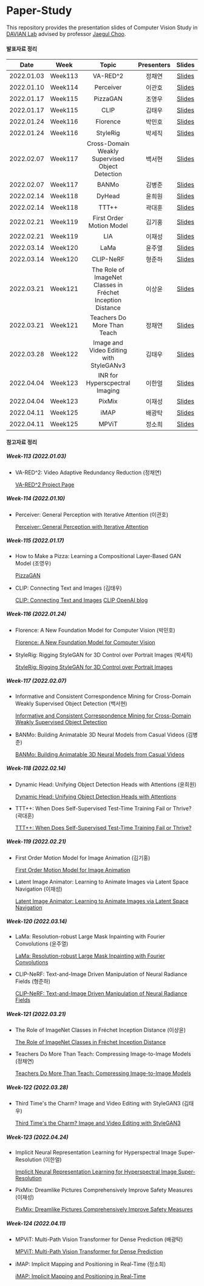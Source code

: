 
# Paper-Study

This repository provides the presentation slides of Computer Vision Study in [DAVIAN Lab](http://davian.kaist.ac.kr/) advised by professor [Jaegul Choo](https://sites.google.com/site/jaegulchoo/).

#### 발표자료 정리

|       Date       | Week | Topic | Presenters | Slides |
|:----------------:|:------:|:----------------------------------------:|:----------:|:------:|
| 2022.01.03 | Week113 | VA-RED^2 | 정채연 | [Slides](https://github.com/psh01087/Paper-Study/blob/master/Paper-PPT/Week113-VARED.pdf) |
| 2022.01.10 | Week114 | Perceiver | 이관호 | [Slides](https://github.com/psh01087/Paper-Study/blob/master/Paper-PPT/Week114-Perceiver.pdf) |
| 2022.01.17 | Week115 | PizzaGAN | 조영우 | [Slides](https://github.com/psh01087/Paper-Study/blob/master/Paper-PPT/Week115-PizzaGAN.pdf) |
| 2022.01.17 | Week115 | CLIP | 김태우 | [Slides](https://github.com/psh01087/Paper-Study/blob/master/Paper-PPT/Week115-CLIP.pdf) |
| 2022.01.24 | Week116 | Florence | 박민호| [Slides](https://github.com/psh01087/Paper-Study/blob/master/Paper-PPT/Week116-Florence.pdf) |
| 2022.01.24 | Week116 | StyleRig | 박세직 | [Slides](https://github.com/psh01087/Paper-Study/blob/master/Paper-PPT/Week116-StyleRig.pdf) |
| 2022.02.07 | Week117 | Cross-Domain Weakly Supervised Object Detection| 백서현 | [Slides](https://github.com/psh01087/Paper-Study/blob/master/Paper-PPT/Week117-Cross-Domain_Weakly_Supervised_Object_Detection.pdf) |
| 2022.02.07 | Week117 | BANMo| 김병준 | [Slides](https://github.com/psh01087/Paper-Study/blob/master/Paper-PPT/Week117-BANMo.pdf) |
| 2022.02.14 | Week118 | DyHead| 윤희원 | [Slides](https://github.com/psh01087/Paper-Study/blob/master/Paper-PPT/Week118-DyHead.pdf) |
| 2022.02.14 | Week118 | TTT++ | 곽대훈 | [Slides](https://github.com/psh01087/Paper-Study/blob/master/Paper-PPT/Week117-TTTPP.pdf) |
| 2022.02.21 | Week119 | First Order Motion Model | 김기홍 | [Slides](https://github.com/psh01087/Paper-Study/blob/master/Paper-PPT/Week119-First_Order_Motion_Model.pdf) |
| 2022.02.21 | Week119 | LIA | 이재성 | [Slides](https://github.com/psh01087/Paper-Study/blob/master/Paper-PPT/Week119-LIA.pdf) |
| 2022.03.14 | Week120 | LaMa | 윤주열 | [Slides](https://github.com/psh01087/Paper-Study/blob/master/Paper-PPT/Week120-LaMa.pdf) |
| 2022.03.14 | Week120 | CLIP-NeRF | 형준하 | [Slides](https://github.com/psh01087/Paper-Study/blob/master/Paper-PPT/Week120-CLIP-NeRF.pdf) |
| 2022.03.21 | Week121 | The Role of ImageNet Classes in Fréchet Inception Distance | 이상윤 | [Slides](https://github.com/psh01087/Paper-Study/blob/master/Paper-PPT/Week121-The_Role_of_ImageNet_Classes_in_Frechet_Inception_Distance.pdf) |
| 2022.03.21 | Week121 | Teachers Do More Than Teach | 정채연 | [Slides](https://github.com/psh01087/Paper-Study/blob/master/Paper-PPT/Week121-Teachers_Do_More_Than_Teach.pdf) |
| 2022.03.28 | Week122 | Image and Video Editing with StyleGANv3 | 김태우 | [Slides](https://github.com/psh01087/Paper-Study/blob/master/Paper-PPT/Week122-Image_and_Video_editing_with_styleganv3.pdf) |
| 2022.04.04 | Week123 | INR for Hyperscpectral Imaging | 이한얼 | [Slides](https://github.com/psh01087/Paper-Study/blob/master/Paper-PPT/Week123-INR_for_hyperspectral_imaging.pdf) |
| 2022.04.04 | Week123 | PixMix | 이재성 | [Slides](https://github.com/psh01087/Paper-Study/blob/master/Paper-PPT/Week123-PixMiX.pdf) |
| 2022.04.11 | Week125 | iMAP | 배광탁 | [Slides](https://github.com/psh01087/Paper-Study/blob/master/Paper-PPT/Week123-iMAP.pdf) |
| 2022.04.11 | Week125 | MPViT | 정소희 | [Slides](https://github.com/psh01087/Paper-Study/blob/master/Paper-PPT/Week123-MPViT.pdf) |

#### 참고자료 정리
##### Week-113 (2022.01.03)
* VA-RED^2: Video Adaptive Redundancy Reduction (정채연)

  [VA-RED^2 Project Page](http://people.csail.mit.edu/bpan/va-red/)

##### Week-114 (2022.01.10)
* Perceiver: General Perception with Iterative Attention (이관호)

  [Perceiver: General Perception with Iterative Attention](https://arxiv.org/abs/2103.03206)

##### Week-115 (2022.01.17)
* How to Make a Pizza: Learning a Compositional Layer-Based GAN Model (조영우)

  [PizzaGAN](https://openaccess.thecvf.com/content_CVPR_2019/html/Papadopoulos_How_to_Make_a_Pizza_Learning_a_Compositional_Layer-Based_GAN_CVPR_2019_paper.html)

* CLIP: Connecting Text and Images (김태우)

  [CLIP: Connecting Text and Images](https://arxiv.org/abs/2103.00020)
  [CLIP OpenAI blog](https://openai.com/blog/clip/)

##### Week-116 (2022.01.24)
* Florence: A New Foundation Model for Computer Vision (박민호)

  [Florence: A New Foundation Model for Computer Vision](https://arxiv.org/abs/2111.11432)

* StyleRig: Rigging StyleGAN for 3D Control over Portrait Images (박세직)

  [StyleRig: Rigging StyleGAN for 3D Control over Portrait Images](https://openaccess.thecvf.com/content_CVPR_2020/html/Tewari_StyleRig_Rigging_StyleGAN_for_3D_Control_Over_Portrait_Images_CVPR_2020_paper.html)

##### Week-117 (2022.02.07)

* Informative and Consistent Correspondence Mining for Cross-Domain Weakly Supervised Object Detection (백서현)

  [Informative and Consistent Correspondence Mining for Cross-Domain Weakly Supervised Object Detection](https://openaccess.thecvf.com/content/CVPR2021/html/Hou_Informative_and_Consistent_Correspondence_Mining_for_Cross-Domain_Weakly_Supervised_Object_CVPR_2021_paper.html)

* BANMo: Building Animatable 3D Neural Models from Casual Videos (김병준)

  [BANMo: Building Animatable 3D Neural Models from Casual Videos](https://arxiv.org/abs/2112.12761)

##### Week-118 (2022.02.14)

* Dynamic Head: Unifying Object Detection Heads with Attentions (윤희원)

  [Dynamic Head: Unifying Object Detection Heads with Attentions](https://arxiv.org/abs/2106.08322)

* TTT++: When Does Self-Supervised Test-Time Training Fail or Thrive? (곽대훈)

  [TTT++: When Does Self-Supervised Test-Time Training Fail or Thrive?](https://proceedings.neurips.cc/paper/2021/hash/b618c3210e934362ac261db280128c22-Abstract.html)

##### Week-119 (2022.02.21)

* First Order Motion Model for Image Animation (김기홍)

  [First Order Motion Model for Image Animation](https://arxiv.org/abs/2003.00196)

* Latent Image Animator: Learning to Animate Images via Latent Space Navigation (이재성)

  [Latent Image Animator: Learning to Animate Images via Latent Space Navigation](https://openreview.net/forum?id=7r6kDq0mK_)

##### Week-120 (2022.03.14)

* LaMa: Resolution-robust Large Mask Inpainting with Fourier Convolutions (윤주열)

  [LaMa: Resolution-robust Large Mask Inpainting with Fourier Convolutions](https://arxiv.org/abs/2109.07161)

* CLIP-NeRF: Text-and-Image Driven Manipulation of Neural Radiance Fields (형준하)

  [CLIP-NeRF: Text-and-Image Driven Manipulation of Neural Radiance Fields](https://arxiv.org/pdf/2112.05139.pdf)

##### Week-121 (2022.03.21)

* The Role of ImageNet Classes in Fréchet Inception Distance (이상윤)

  [The Role of ImageNet Classes in Fréchet Inception Distance](https://arxiv.org/abs/2203.06026)

* Teachers Do More Than Teach: Compressing Image-to-Image Models (정채연)

  [Teachers Do More Than Teach: Compressing Image-to-Image Models](https://openaccess.thecvf.com/content/CVPR2021/html/Jin_Teachers_Do_More_Than_Teach_Compressing_Image-to-Image_Models_CVPR_2021_paper.html)

##### Week-122 (2022.03.28)

* Third Time's the Charm? Image and Video Editing with StyleGAN3 (김태우)

  [Third Time's the Charm? Image and Video Editing with StyleGAN3](https://arxiv.org/abs/2203.06026)

##### Week-123 (2022.04.24)

* Implicit Neural Representation Learning for Hyperspectral Image Super-Resolution (이한얼)

  [Implicit Neural Representation Learning for Hyperspectral Image Super-Resolution](https://arxiv.org/abs/2112.10541)

* PixMix: Dreamlike Pictures Comprehensively Improve Safety Measures (이재성)

  [PixMix: Dreamlike Pictures Comprehensively Improve Safety Measures](https://arxiv.org/abs/2112.05135)

##### Week-124 (2022.04.11)

* MPViT: Multi-Path Vision Transformer for Dense Prediction (배광탁)

  [MPViT: Multi-Path Vision Transformer for Dense Prediction](https://arxiv.org/abs/2112.11010)

* iMAP: Implicit Mapping and Positioning in Real-Time (정소희)

  [iMAP: Implicit Mapping and Positioning in Real-Time](https://arxiv.org/abs/2103.12352)


